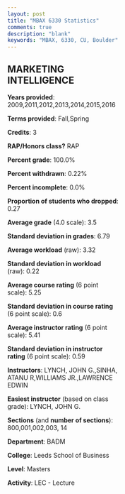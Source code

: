 ```yaml
---
layout: post
title: "MBAX 6330 Statistics"
comments: true
description: "blank"
keywords: "MBAX, 6330, CU, Boulder"
--- 
```

<head>
<script src="https://ajax.googleapis.com/ajax/libs/jquery/2.1.3/jquery.min.js"></script>
<script src="https://dl.dropboxusercontent.com/s/pc42nxpaw1ea4o9/highcharts.js?dl=0"></script>
<!-- <script src="../assets/js/highcharts.js"></script> -->
<style type="text/css">@font-face {
	font-family: "Bebas Neue";
	src: url(https://www.filehosting.org/file/details/544349/BebasNeue%20Regular.otf) format("opentype");
	}
	h1.Bebas { 
		font-family: "Bebas Neue", Verdana, Tahoma;
	}
</style>
</head>
<body>
	<div id="container" style="float: right; width: 45%; height: 88%; margin-left: 2.5%; margin-right: 2.5%;"></div>
	<script language="JavaScript">
		$(document).ready(function() {
		var chart = {type: 'column'};
		var title = {text: 'Grade Distribution'};
		var xAxis = {categories: ['A','B','C','D','F'],crosshair: true};
		var yAxis = {min: 0,title: {text: 'Percentage'}};
		var tooltip = {headerFormat: '<center><b><span style="font-size:20px">{point.key}</span></b></center>',
		               pointFormat: '<td style="padding:0"><b>{point.y:.1f}%</b></td>',
		               footerFormat: '</table>',shared: true,useHTML: true};
		var plotOptions = {column: {pointPadding: 0.0,borderWidth: 0}};  
		var credits = {enabled: false};var series= [{name: 'Percent',data: [54.96,44.77,0.27,0.0,0.0,]}];
		var json = {};
		json.chart = chart;
		json.title = title;
		json.tooltip = tooltip;
		json.xAxis = xAxis;
		json.yAxis = yAxis;  
		json.series = series;
		json.plotOptions = plotOptions;  
		json.credits = credits;
		$('#container').highcharts(json);
	});
	</script>
</body>
			   
## MARKETING INTELLIGENCE

**Years provided**: 2009,2011,2012,2013,2014,2015,2016

**Terms provided**: Fall,Spring

**Credits**: 3

**RAP/Honors class?** RAP

**Percent grade**: 100.0%

**Percent withdrawn**: 0.22%

**Percent incomplete**: 0.0%

**Proportion of students who dropped**: 0.27

**Average grade** (4.0 scale): 3.5

**Standard deviation in grades**: 6.79

**Average workload** (raw): 3.32

**Standard deviation in workload** (raw): 0.22

**Average course rating** (6 point scale): 5.25

**Standard deviation in course rating** (6 point scale): 0.6

**Average instructor rating** (6 point scale): 5.41

**Standard deviation in instructor rating** (6 point scale): 0.59

**Instructors**: LYNCH, JOHN G.,SINHA, ATANU R,WILLIAMS JR.,LAWRENCE EDWIN

**Easiest instructor** (based on class grade): LYNCH, JOHN G.

**Sections** (and **number of sections**): 800,001,002,003, 14

**Department**: BADM

**College**: Leeds School of Business

**Level**: Masters

**Activity**: LEC - Lecture